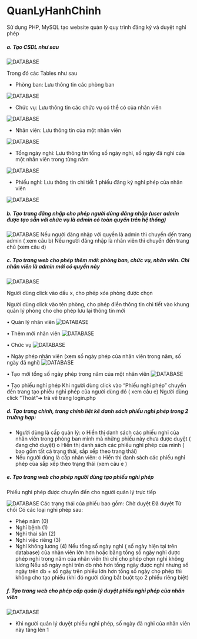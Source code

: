 # QuanLyHanhChinh

Sử dụng PHP, MySQL tạo website quản lý quy trình đăng ký và duyệt nghỉ phép
#####  a. Tạo CSDL như sau

![DATABASE](etc/1.png)

Trong đó các Tables như sau
- Phòng ban: Lưu thông tin các phòng ban

![DATABASE](etc/2.png)

- Chức vụ: Lưu thông tin các chức vụ có thể có của nhân viên
  
![DATABASE](etc/3.png)

- Nhân viên: Lưu thông tin của một nhân viên
  
![DATABASE](etc/4.png)

- Tổng ngày nghỉ: Lưu thông tin tổng số ngày nghỉ, số ngày đã nghỉ của một nhân
  viên trong từng năm
  
![DATABASE](etc/5.png)

- Phiếu nghỉ: Lưu thông tin chi tiết 1 phiếu đăng ký nghỉ phép của nhân viên
  
![DATABASE](etc/6.png)

##### b. Tạo trang đăng nhập cho phép người dùng đăng nhập (user admin được tạo sẵn với chức vụ là admin có toàn quyền trên hệ thống)
![DATABASE](etc/7.png)
Nếu người đăng nhập với quyền là admin thì chuyển đến trang admin ( xem câu b)
Nếu người đăng nhập là nhân viên thì chuyển đến trang chủ (xem câu d)


##### c. Tạo trang web cho phép thêm mới: phòng ban, chức vụ, nhân viên. Chỉ nhân viên là admin mới có quyền này
![DATABASE](etc/8.png)

Người dùng click vào dấu x, cho phép xóa phòng được chọn

Người dùng click vào tên phòng, cho phép điền thông tin chi tiết vào khung quản lý
phòng cho cho phép lưu lại thông tin mới

• Quản lý nhân viên
![DATABASE](etc/9.png)

• Thêm mới nhân viên
  ![DATABASE](etc/10.png)

• Chức vụ
![DATABASE](etc/11.png)

• Ngày phép nhân viên (xem số ngày phép của nhân viên trong năm, số ngày đã
nghỉ)
![DATABASE](etc/12.png)

• Tạo mới tổng số ngày phép trong năm của một nhân viên
![DATABASE](etc/13.png)

• Tạo phiếu nghỉ phép
Khi người dùng click vào “Phiếu nghỉ phép” chuyển đến trang tạo phiếu nghỉ
phép của người dùng đó ( xem câu e)
Người dùng click “Thoát”➔ trả về trang login.php
##### d. Tạo trang chính, trang chính liệt kê danh sách phiếu nghỉ phép trong 2 trường hợp:
- Người dùng là cấp quản lý:
  o Hiển thị danh sách các phiếu nghỉ của nhân viên trong phòng ban mình mà
  những phiếu này chưa được duyệt ( đang chờ duyệt)
  o Hiển thị danh sách các phiếu nghỉ phép của mình ( bao gồm tất cả trạng
  thái, sắp xếp theo trang thái)
- Nếu người dùng là cấp nhân viên:
  o Hiển thị danh sách các phiếu nghỉ phép của sắp xếp theo trạng thái (xem
  câu e )

##### e. Tạo trang web cho phép người dùng tạo phiếu nghỉ phép
Phiếu nghỉ phép được chuyển đến cho người quản lý trực tiếp

![DATABASE](etc/14.png)
Các trạng thái của phiếu bao gồm:
Chờ duyệt
Đã duyệt
Từ chối
Có các loại nghỉ phép sau:
- Phép năm (0)
- Nghỉ bệnh (1)
- Nghỉ thai sản (2)
- Nghỉ việc riêng (3)
- Nghỉ không lương (4)
  Nếu tổng số ngày nghỉ ( số ngày hiện tại trên database) của nhân viên lớn hơn hoặc
  bằng tổng số ngày nghỉ được phép nghỉ trong năm của nhân viên thì chỉ cho phép
  chọn nghỉ không lương
  Nếu số ngày nghỉ trên db nhỏ hơn tổng ngày được nghỉ nhưng số ngày trên db + số
  ngày trên phiếu lớn hơn tổng số ngày cho phép thì không cho tạo phiếu (khi đó
  người dùng bắt buột tạo 2 phiếu riêng biệt)
#####  f. Tạo trang web cho phép cấp quản lý duyệt phiếu nghỉ phép của nhân viên
![DATABASE](etc/15.png)
- Khi người quản lý duyệt phiếu nghỉ phép, số ngày đã nghỉ của nhân viên này tăng lên 1